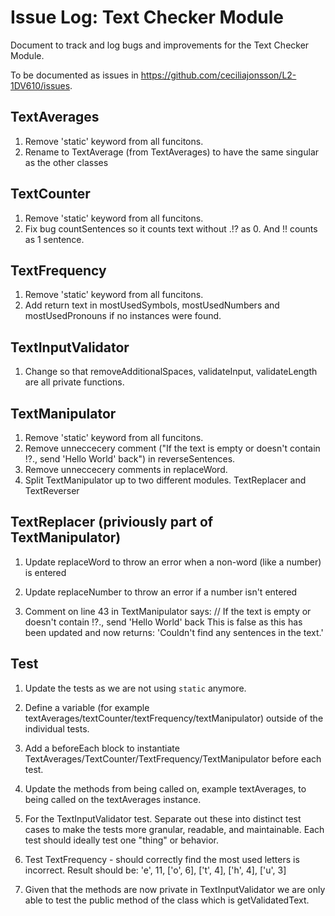 # Issue Log: Text Checker Module 
Document to track and log bugs and improvements for the Text Checker Module.

To be documented as issues in https://github.com/ceciliajonsson/L2-1DV610/issues.

## TextAverages
1. Remove 'static' keyword from all funcitons.
2. Rename to TextAverage (from TextAverages) to have the same singular as the other classes

## TextCounter
1. Remove 'static' keyword from all funcitons.
2. Fix bug countSentences so it counts text without .!? as 0. And !! counts as 1 sentence.

## TextFrequency
1. Remove 'static' keyword from all funcitons.
2. Add return text in mostUsedSymbols, mostUsedNumbers and mostUsedPronouns if no instances were found.

## TextInputValidator
1. Change so that removeAdditionalSpaces, validateInput, validateLength are all private functions.

## TextManipulator
1. Remove 'static' keyword from all funcitons.
2. Remove unneccecery comment ("If the text is empty or doesn't contain !?., send 'Hello World' back") in reverseSentences.
3. Remove unneccecery comments in replaceWord.
4. Split TextManipulator up to two different modules. TextReplacer and TextReverser

## TextReplacer (priviously part of TextManipulator)
1. Update replaceWord to throw an error when a non-word (like a number) is entered
2. Update replaceNumber to throw an error if a number isn't entered

2. Comment on line 43 in TextManipulator says: // If the text is empty or doesn't contain !?., send 'Hello World' back 
This is false as this has been updated and now returns: 'Couldn\'t find any sentences in the text.'

## Test
1. Update the tests as we are not using `static` anymore.

1. Define a variable (for example textAverages/textCounter/textFrequency/textManipulator) outside of the individual tests.
2. Add a beforeEach block to instantiate TextAverages/TextCounter/TextFrequency/TextManipulator before each test.
3. Update the methods from being called on, example textAverages, to being called on the textAverages instance.

2. For the TextInputValidator test. Separate out these into distinct test cases to make the tests more granular, readable, and maintainable. Each test should ideally test one "thing" or behavior.

3. Test TextFrequency - should correctly find the most used letters is incorrect. Result should be: 'e', 11, ['o', 6], ['t', 4], ['h', 4], ['u', 3]

4. Given that the methods are now private in TextInputValidator we are only able to test the public method of the class which is getValidatedText.